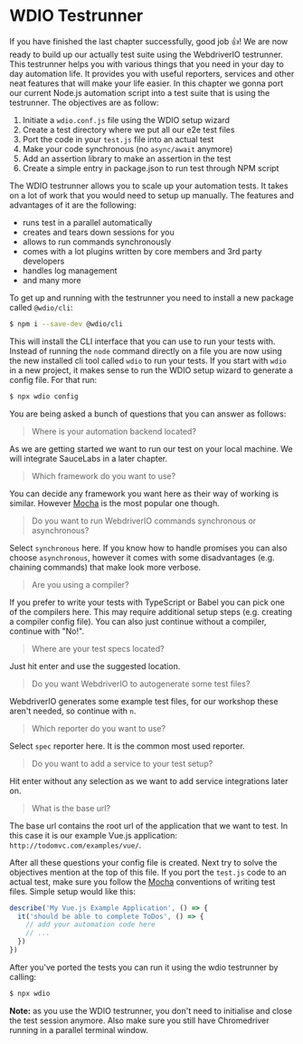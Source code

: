 WDIO Testrunner
===============

If you have finished the last chapter successfully, good job 👍! We are now ready to build up our actually test suite using the WebdriverIO testrunner. This testrunner helps you with various things that you need in your day to day automation life. It provides you with useful reporters, services and other neat features that will make your life easier. In this chapter we gonna port our current Node.js automation script into a test suite that is using the testrunner. The objectives are as follow:

1. Initiate a `wdio.conf.js` file using the WDIO setup wizard
2. Create a test directory where we put all our e2e test files
3. Port the code in your `test.js` file into an actual test
4. Make your code synchronous (no `async/await` anymore)
5. Add an assertion library to make an assertion in the test
6. Create a simple entry in package.json to run test through NPM script

The WDIO testrunner allows you to scale up your automation tests. It takes on a lot of work that you would need to setup up manually. The features and advantages of it are the following:

- runs test in a parallel automatically
- creates and tears down sessions for you
- allows to run commands synchronously
- comes with a lot plugins written by core members and 3rd party developers
- handles log management
- and many more

To get up and running with the testrunner you need to install a new package called `@wdio/cli`:

```sh
$ npm i --save-dev @wdio/cli
```

This will install the CLI interface that you can use to run your tests with. Instead of running the `node` command directly on a file you are now using the new installed cli tool called `wdio` to run your tests. If you start with `wdio` in a new project, it makes sense to run the WDIO setup wizard to generate a config file. For that run:

```sh
$ npx wdio config
```

You are being asked a bunch of questions that you can answer as follows:

> Where is your automation backend located?

As we are getting started we want to run our test on your local machine. We will integrate SauceLabs in a later chapter.

> Which framework do you want to use?

You can decide any framework you want here as their way of working is similar. However [Mocha](https://mochajs.org/) is the most popular one though.

> Do you want to run WebdriverIO commands synchronous or asynchronous?

Select `synchronous` here. If you know how to handle promises you can also choose `asynchronous`, however it comes with some disadvantages (e.g. chaining commands) that make look more verbose.

> Are you using a compiler?

If you prefer to write your tests with TypeScript or Babel you can pick one of the compilers here. This may require additional setup steps (e.g. creating a compiler config file). You can also just continue without a compiler, continue with "No!".

> Where are your test specs located?

Just hit enter and use the suggested location.

> Do you want WebdriverIO to autogenerate some test files?

WebdriverIO generates some example test files, for our workshop these aren't needed, so continue with `n`.

> Which reporter do you want to use?

Select `spec` reporter here. It is the common most used reporter.

> Do you want to add a service to your test setup?

Hit enter without any selection as we want to add service integrations later on.

> What is the base url?

The base url contains the root url of the application that we want to test. In this case it is our example Vue.js application: `http://todomvc.com/examples/vue/`.

After all these questions your config file is created. Next try to solve the objectives mention at the top of this file. If you port the `test.js` code to an actual test, make sure you follow the [Mocha](https://mochajs.org/) conventions of writing test files. Simple setup would like this:

```js
describe('My Vue.js Example Application', () => {
  it('should be able to complete ToDos', () => {
    // add your automation code here
    // ...
  })
})
```

After you've ported the tests you can run it using the wdio testrunner by calling:

```sh
$ npx wdio
```

__Note:__ as you use the WDIO testrunner, you don't need to initialise and close the test session anymore. Also make sure you still have Chromedriver running in a parallel terminal window.
